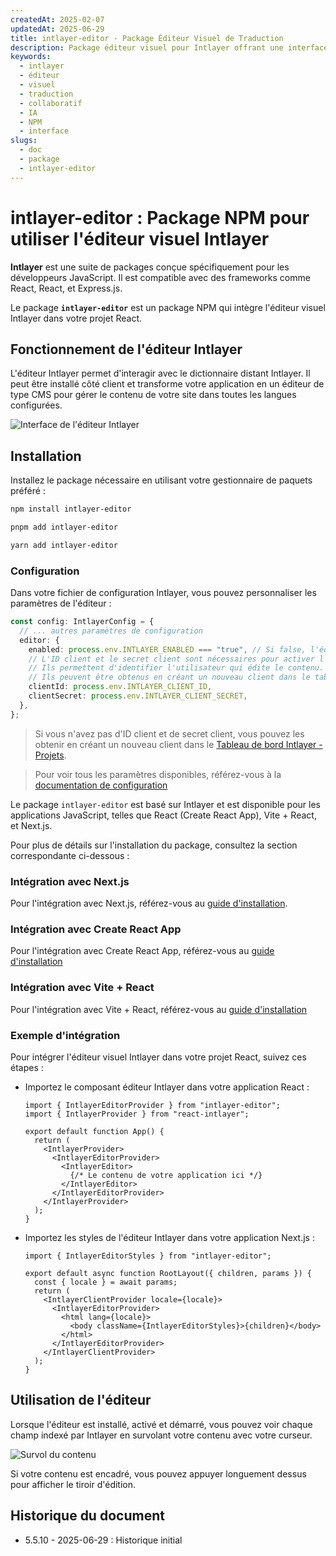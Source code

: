 ```yaml
---
createdAt: 2025-02-07
updatedAt: 2025-06-29
title: intlayer-editor - Package Éditeur Visuel de Traduction
description: Package éditeur visuel pour Intlayer offrant une interface intuitive pour gérer les traductions et l'édition collaborative de contenu avec assistance IA.
keywords:
  - intlayer
  - éditeur
  - visuel
  - traduction
  - collaboratif
  - IA
  - NPM
  - interface
slugs:
  - doc
  - package
  - intlayer-editor
---
```


# intlayer-editor : Package NPM pour utiliser l'éditeur visuel Intlayer

**Intlayer** est une suite de packages conçue spécifiquement pour les développeurs JavaScript. Il est compatible avec des frameworks comme React, React, et Express.js.

Le package **`intlayer-editor`** est un package NPM qui intègre l'éditeur visuel Intlayer dans votre projet React.

## Fonctionnement de l'éditeur Intlayer

L'éditeur Intlayer permet d'interagir avec le dictionnaire distant Intlayer. Il peut être installé côté client et transforme votre application en un éditeur de type CMS pour gérer le contenu de votre site dans toutes les langues configurées.

![Interface de l'éditeur Intlayer](https://github.com/aymericzip/intlayer/blob/main/docs/assets/intlayer_editor_ui.png)

## Installation

Installez le package nécessaire en utilisant votre gestionnaire de paquets préféré :

```bash packageManager="npm"
npm install intlayer-editor
```

```bash packageManager="pnpm"
pnpm add intlayer-editor
```

```bash packageManager="yarn"
yarn add intlayer-editor
```

### Configuration

Dans votre fichier de configuration Intlayer, vous pouvez personnaliser les paramètres de l'éditeur :

```typescript
const config: IntlayerConfig = {
  // ... autres paramètres de configuration
  editor: {
    enabled: process.env.INTLAYER_ENABLED === "true", // Si false, l'éditeur est inactif et ne peut pas être accessible.
    // L'ID client et le secret client sont nécessaires pour activer l'éditeur.
    // Ils permettent d'identifier l'utilisateur qui édite le contenu.
    // Ils peuvent être obtenus en créant un nouveau client dans le tableau de bord Intlayer - Projets (https://intlayer.org/dashboard/projects).
    clientId: process.env.INTLAYER_CLIENT_ID,
    clientSecret: process.env.INTLAYER_CLIENT_SECRET,
  },
};
```

> Si vous n'avez pas d'ID client et de secret client, vous pouvez les obtenir en créant un nouveau client dans le [Tableau de bord Intlayer - Projets](https://intlayer.org/dashboard/projects).

> Pour voir tous les paramètres disponibles, référez-vous à la [documentation de configuration](https://github.com/aymericzip/intlayer/blob/main/docs/docs/fr/configuration.md)

Le package `intlayer-editor` est basé sur Intlayer et est disponible pour les applications JavaScript, telles que React (Create React App), Vite + React, et Next.js.

Pour plus de détails sur l'installation du package, consultez la section correspondante ci-dessous :

### Intégration avec Next.js

Pour l'intégration avec Next.js, référez-vous au [guide d'installation](https://github.com/aymericzip/intlayer/blob/main/docs/docs/fr/intlayer_with_nextjs_15.md).

### Intégration avec Create React App

Pour l'intégration avec Create React App, référez-vous au [guide d'installation](https://github.com/aymericzip/intlayer/blob/main/docs/docs/fr/intlayer_with_create_react_app.md)

### Intégration avec Vite + React

Pour l'intégration avec Vite + React, référez-vous au [guide d'installation](https://github.com/aymericzip/intlayer/blob/main/docs/docs/fr/intlayer_with_vite+react.md)

### Exemple d'intégration

Pour intégrer l'éditeur visuel Intlayer dans votre projet React, suivez ces étapes :

- Importez le composant éditeur Intlayer dans votre application React :

  ```tsx fileName="src/App.jsx"
  import { IntlayerEditorProvider } from "intlayer-editor";
  import { IntlayerProvider } from "react-intlayer";

  export default function App() {
    return (
      <IntlayerProvider>
        <IntlayerEditorProvider>
          <IntlayerEditor>
            {/* Le contenu de votre application ici */}
          </IntlayerEditor>
        </IntlayerEditorProvider>
      </IntlayerProvider>
    );
  }
  ```

- Importez les styles de l'éditeur Intlayer dans votre application Next.js :

  ```tsx fileName="src/app/[locale]/layout.jsx"
  import { IntlayerEditorStyles } from "intlayer-editor";

  export default async function RootLayout({ children, params }) {
    const { locale } = await params;
    return (
      <IntlayerClientProvider locale={locale}>
        <IntlayerEditorProvider>
          <html lang={locale}>
            <body className={IntlayerEditorStyles}>{children}</body>
          </html>
        </IntlayerEditorProvider>
      </IntlayerClientProvider>
    );
  }
  ```

## Utilisation de l'éditeur

Lorsque l'éditeur est installé, activé et démarré, vous pouvez voir chaque champ indexé par Intlayer en survolant votre contenu avec votre curseur.

![Survol du contenu](https://github.com/aymericzip/intlayer/blob/main/docs/assets/intlayer_editor_hover_content.png)

Si votre contenu est encadré, vous pouvez appuyer longuement dessus pour afficher le tiroir d'édition.

## Historique du document

- 5.5.10 - 2025-06-29 : Historique initial
